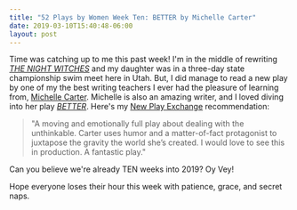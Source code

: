 ```yaml
---
title: "52 Plays by Women Week Ten: BETTER by Michelle Carter"
date: 2019-03-10T15:40:48-06:00
layout: post
---
```


Time was catching up to me this past week! I'm in the middle of rewriting [*THE NIGHT WITCHES*](https://newplayexchange.org/plays/278583/night-witches) and my daughter was in a three-day state championship swim meet here in Utah. But, I did manage to read a new play by one of my the best writing teachers I ever had the pleasure of learning from, [Michelle Carter](https://newplayexchange.org/users/3199/michelle-carter). Michelle is also an amazing writer, and I loved diving into her play [*BETTER*](https://newplayexchange.org/plays/29889/better). Here's my [New Play Exchange](https://newplayexchange.org/dashboard) recommendation:

>"A moving and emotionally full play about dealing with the unthinkable. Carter uses humor and a matter-of-fact protagonist to juxtapose the gravity the world she’s created. I would love to see this in production. A fantastic play."

Can you believe we're already TEN weeks into 2019? Oy Vey!

Hope everyone loses their hour this week with patience, grace, and secret naps.
